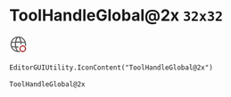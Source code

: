 # ToolHandleGlobal@2x `32x32`
<img src="/img/ToolHandleGlobal@2x.png" width=32 height=32>

``` CSharp
EditorGUIUtility.IconContent("ToolHandleGlobal@2x")
```
```
ToolHandleGlobal@2x
```
